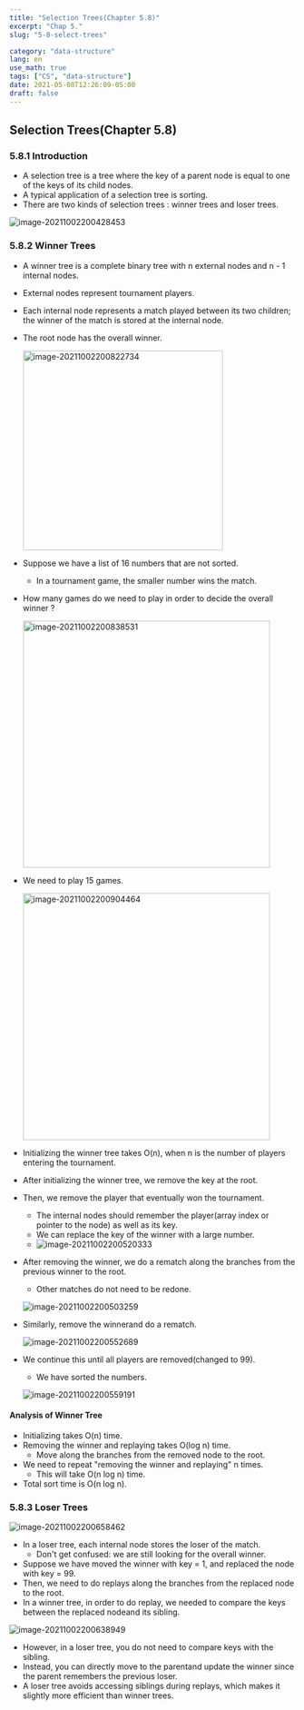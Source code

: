 ```yaml
---
title: "Selection Trees(Chapter 5.8)"
excerpt: "Chap 5."
slug: "5-8-select-trees"

category: "data-structure"
lang: en
use_math: true
tags: ["CS", "data-structure"]
date: 2021-05-08T12:26:09-05:00
draft: false
---
```

## Selection Trees(Chapter 5.8)

### 5.8.1 Introduction

- A selection tree is a tree where the key of a parent node is equal to one of the keys of its child nodes.
- A typical application of a selection tree is sorting.
- There are two kinds of selection trees : winner trees and loser trees.

![image-20211002200428453](https://user-images.githubusercontent.com/46957634/135758098-29ac27d8-f5be-439a-86a1-f205f5be7a65.png)

### 5.8.2 Winner Trees

- A winner tree is a complete binary tree with n external nodes and n - 1 internal nodes.

- External nodes represent tournament players.

- Each internal node represents a match played between its two children; the winner of the match is stored at the internal node.

- The root node has the overall winner.

  <img width="352" alt="image-20211002200822734" src="https://user-images.githubusercontent.com/46957634/135758198-bcda0821-c4d0-4a1d-826a-e8ad97508207.png">

- Suppose we have a list of 16 numbers that are not sorted.

  - In a tournament game, the smaller number wins the match.

- How many games do we need to play in order to decide the overall winner ?

  <img width="435" alt="image-20211002200838531" src="https://user-images.githubusercontent.com/46957634/135758200-bbd3efe1-6987-4912-b5f2-aa586fdf35a5.png">

- We need to play 15 games.

  <img width="435" alt="image-20211002200904464" src="https://user-images.githubusercontent.com/46957634/135758202-c6429729-6d1f-4339-adff-adf7ed06afc9.png">

- Initializing the winner tree takes O(n), when n is the number of players entering the tournament.
- After initializing the winner tree, we remove the key at the root.

- Then, we remove the player that eventually won the tournament.
  - The internal nodes should remember the player(array index or pointer to the node) as well as its key.
  - We can replace the key of the winner with a large number.
  - ![image-20211002200520333](https://user-images.githubusercontent.com/46957634/135758216-8cb02d02-c1a4-41a7-b10a-d27bb52dc3af.png)

- After removing the winner, we do a rematch along the branches from the previous winner to the root.

  - Other matches do not need to be redone.

  ![image-20211002200503259](https://user-images.githubusercontent.com/46957634/135758235-91914425-fc54-4151-af40-fc29474dbd43.png)

- Similarly, remove the winnerand do a rematch.

  ![image-20211002200552689](https://user-images.githubusercontent.com/46957634/135758244-c79c06b9-7a4d-4d3c-affc-db1496390b3f.png)

- We continue this until all players are removed(changed to 99).

  - We have sorted the numbers.

  ![image-20211002200559191](https://user-images.githubusercontent.com/46957634/135758257-3cd33665-5cac-4752-a2c4-1419a4a0892f.png)

#### Analysis of Winner Tree

- Initializing takes O(n) time.
- Removing the winner and replaying takes O(log n) time.
  - Move along the branches from the removed node to the root.
- We need to repeat "removing the winner and replaying" n times.
  - This will take O(n log n) time.
- Total sort time is O(n log n).



### 5.8.3 Loser Trees

![image-20211002200658462](https://user-images.githubusercontent.com/46957634/135758270-aa135bc4-b10d-4f2f-ab5e-4766a15ab9f4.png)

- In a loser tree, each internal node stores the loser of the match.
  - Don't get confused: we are still looking for the overall winner.
- Suppose we have moved the winner with key = 1, and replaced the node with key = 99.
- Then, we need to do replays along the branches from the replaced node to the root.
- In a winner tree, in order to do replay, we needed to compare the keys between the replaced nodeand its sibling.

![image-20211002200638949](https://user-images.githubusercontent.com/46957634/135758272-b1200b66-a1c9-4b16-afdf-b6ab84ea125a.png)

- However, in a loser tree, you do not need to compare keys with the sibling.
- Instead, you can directly move to the parentand update the winner since the parent remembers the previous loser.
- A loser tree avoids accessing siblings during replays, which makes it slightly more efficient than winner trees.

